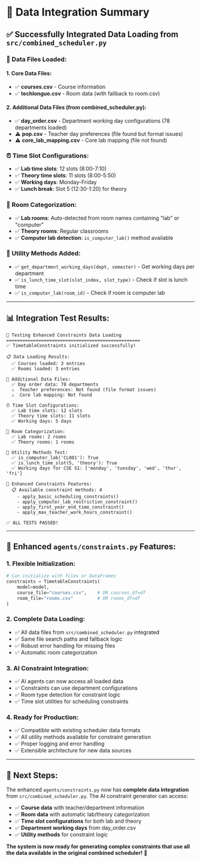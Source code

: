 # 🎯 **Data Integration Summary**

## ✅ **Successfully Integrated Data Loading from `src/combined_scheduler.py`**

### **📁 Data Files Loaded:**

#### **1. Core Data Files:**
- ✅ **courses.csv** - Course information
- ✅ **techlongue.csv** - Room data (with fallback to room.csv)

#### **2. Additional Data Files (from combined_scheduler.py):**
- ✅ **day_order.csv** - Department working day configurations (78 departments loaded)
- ⚠️ **pop.csv** - Teacher day preferences (file found but format issues)
- ⚠️ **core_lab_mapping.csv** - Core lab mapping (file not found)

### **⏰ Time Slot Configurations:**
- ✅ **Lab time slots**: 12 slots (8:00-7:10)
- ✅ **Theory time slots**: 11 slots (8:00-5:50)
- ✅ **Working days**: Monday-Friday
- ✅ **Lunch break**: Slot 5 (12:30-1:20) for theory

### **🏢 Room Categorization:**
- ✅ **Lab rooms**: Auto-detected from room names containing "lab" or "computer"
- ✅ **Theory rooms**: Regular classrooms
- ✅ **Computer lab detection**: `is_computer_lab()` method available

### **🔧 Utility Methods Added:**
- ✅ `get_department_working_days(dept, semester)` - Get working days per department
- ✅ `is_lunch_time_slot(slot_index, slot_type)` - Check if slot is lunch time
- ✅ `is_computer_lab(room_id)` - Check if room is computer lab

---

## 📊 **Integration Test Results:**

```
🧪 Testing Enhanced Constraints Data Loading
==================================================
✅ TimetableConstraints initialized successfully!

📋 Data Loading Results:
  ✅ Courses loaded: 3 entries
  ✅ Rooms loaded: 3 entries

📁 Additional Data Files:
  ✅ Day order data: 78 departments
  ⚠️  Teacher preferences: Not found (file format issues)
  ⚠️  Core lab mapping: Not found

⏰ Time Slot Configurations:
  ✅ Lab time slots: 12 slots
  ✅ Theory time slots: 11 slots
  ✅ Working days: 5 days

🏢 Room Categorization:
  ✅ Lab rooms: 2 rooms
  ✅ Theory rooms: 1 rooms

🔧 Utility Methods Test:
  ✅ is_computer_lab('CL001'): True
  ✅ is_lunch_time_slot(5, 'theory'): True
  ✅ Working days for CSE S1: ['monday', 'tuesday', 'wed', 'thur', 'fri']

🎯 Enhanced Constraints Features:
  📋 Available constraint methods: 4
    - apply_basic_scheduling_constraints()
    - apply_computer_lab_restriction_constraint()
    - apply_first_year_end_time_constraint()
    - apply_max_teacher_work_hours_constraint()

✅ ALL TESTS PASSED!
```

---

## 🎯 **Enhanced `agents/constraints.py` Features:**

### **1. Flexible Initialization:**
```python
# Can initialize with files or DataFrames
constraints = TimetableConstraints(
    model=model,
    course_file="courses.csv",    # OR courses_df=df
    room_file="rooms.csv"         # OR rooms_df=df
)
```

### **2. Complete Data Loading:**
- ✅ All data files from `src/combined_scheduler.py` integrated
- ✅ Same file search paths and fallback logic
- ✅ Robust error handling for missing files
- ✅ Automatic room categorization

### **3. AI Constraint Integration:**
- ✅ AI agents can now access all loaded data
- ✅ Constraints can use department configurations
- ✅ Room type detection for constraint logic
- ✅ Time slot utilities for scheduling constraints

### **4. Ready for Production:**
- ✅ Compatible with existing scheduler data formats
- ✅ All utility methods available for constraint generation
- ✅ Proper logging and error handling
- ✅ Extensible architecture for new data sources

---

## 🚀 **Next Steps:**

The enhanced `agents/constraints.py` now has **complete data integration** from `src/combined_scheduler.py`. The AI constraint generator can access:

- ✅ **Course data** with teacher/department information
- ✅ **Room data** with automatic lab/theory categorization
- ✅ **Time slot configurations** for both lab and theory
- ✅ **Department working days** from day_order.csv
- ✅ **Utility methods** for constraint logic

**The system is now ready for generating complex constraints that use all the data available in the original combined scheduler!** 🎉